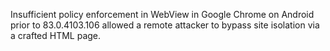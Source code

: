 Insufficient policy enforcement in WebView in Google Chrome on Android prior to 83.0.4103.106 allowed a remote attacker to bypass site isolation via a crafted HTML page.